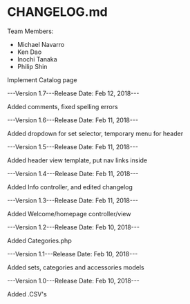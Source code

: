 # CHANGELOG.md

Team Members:
- Michael Navarro
- Ken Dao
- Inochi Tanaka
- Philip Shin

Implement Catalog page

---Version 1.7---Release Date: Feb 12, 2018---

Added comments, fixed spelling errors

---Version 1.6---Release Date: Feb 11, 2018---

Added dropdown for set selector, temporary menu for header

---Version 1.5---Release Date: Feb 11, 2018---

Added header view template, put nav links inside

---Version 1.4---Release Date: Feb 11, 2018---

Added Info controller, and edited changelog

---Version 1.3---Release Date: Feb 11, 2018---

Added Welcome/homepage controller/view

---Version 1.2---Release Date: Feb 10, 2018---

Added Categories.php

---Version 1.1---Release Date: Feb 10, 2018---

Added sets, categories and accessories models

---Version 1.0---Release Date: Feb 10, 2018---

Added .CSV's